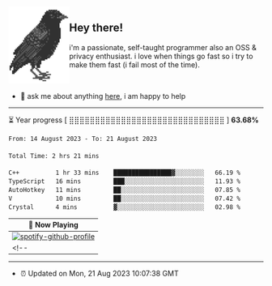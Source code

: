<img align="left" src="assets/birb.png">

## Hey there!

i'm a passionate, self-taught programmer also an OSS & privacy enthusiast. i love when things go fast so i try to make them fast (i fail most of the time). 

</br>

- 💬 ask me about anything [here](https://github.com/aunsigned/aunsigned/issues), i am happy to help

---

⏳ Year progress [ ⣿⣿⣿⣿⣿⣿⣿⣿⣿⣿⣿⣿⣿⣿⣿⣿⣿⣿⣿⣿⣿⣿⣿⣿⣿⣿⣿⣿⣿⣿ ] **63.68%**

<!--START_SECTION:waka-->

```txt
From: 14 August 2023 - To: 21 August 2023

Total Time: 2 hrs 21 mins

C++          1 hr 33 mins    ████████████████▓░░░░░░░░   66.19 %
TypeScript   16 mins         ███░░░░░░░░░░░░░░░░░░░░░░   11.93 %
AutoHotkey   11 mins         ██░░░░░░░░░░░░░░░░░░░░░░░   07.85 %
V            10 mins         ██░░░░░░░░░░░░░░░░░░░░░░░   07.42 %
Crystal      4 mins          ▓░░░░░░░░░░░░░░░░░░░░░░░░   02.98 %
```

<!--END_SECTION:waka-->

| 🎵 Now Playing                                                                                                                 |
| ------------------------------------------------------------------------------------------------------------------------------ |
| [![spotify-github-profile](https://spotify-github-profile.vercel.app/api/view?uid=px8z5sqldmqsdd0khq0q8ecd7&cover_image=true&theme=natemoo-re&show_offline=false&background_color=121212&bar_color=53b14f&bar_color_cover=false)](https://spotify-github-profile.vercel.app/api/view?uid=px8z5sqldmqsdd0khq0q8ecd7&redirect=true) |
<!-- | <a href="https://status.nmoo.dev/now-playing?open"><img src="https://status.nmoo.dev/now-playing" width="540" height="64"></a> | -->

---

- ⏰ Updated on Mon, 21 Aug 2023 10:07:38 GMT
